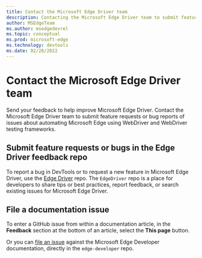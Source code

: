 ```yaml
---
title: Contact the Microsoft Edge Driver team
description: Contacting the Microsoft Edge Driver team to submit feature requests or bug reports of issues about automating Microsoft Edge.
author: MSEdgeTeam
ms.author: msedgedevrel
ms.topic: conceptual
ms.prod: microsoft-edge
ms.technology: devtools
ms.date: 02/28/2022
---
```

# Contact the Microsoft Edge Driver team

Send your feedback to help improve Microsoft Edge Driver.  Contact the Microsoft Edge Driver team to submit feature requests or bug reports of issues about automating Microsoft Edge using WebDriver and WebDriver testing frameworks.


<!-- ====================================================================== -->
## Submit feature requests or bugs in the Edge Driver feedback repo

To report a bug in DevTools or to request a new feature in Microsoft Edge Driver, use the [Edge Driver](https://github.com/MicrosoftEdge/EdgeDriver) repo.  The `EdgeDriver` repo is a place for developers to share tips or best practices, report feedback, or search existing issues for Microsoft Edge Driver.


<!-- ====================================================================== -->
## File a documentation issue

To enter a GitHub issue from within a documentation article, in the **Feedback** section at the bottom of an article, select the **This page** button.

Or you can [file an issue](https://github.com/MicrosoftDocs/edge-developer/issues/new?title=[DevTools%20Docs%20Feedback]) against the Microsoft Edge Developer documentation, directly in the `edge-developer` repo.
